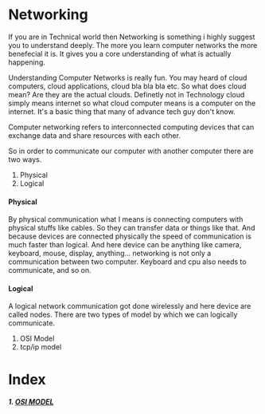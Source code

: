 # Networking

If you are in Technical world then Networking is something i highly suggest you to understand deeply. The more you learn computer networks the more benefecial it is. It gives you a core understanding of what is actually happening.

Understanding Computer Networks is really fun. You may heard of cloud computers, cloud applications, cloud bla bla bla etc. So what does cloud mean? Are they are the actual clouds. Definetly not in Technology cloud simply means internet so what cloud computer means is a computer on the internet. It's a basic thing that many of advance tech guy don't know.

Computer networking refers to interconnected computing devices that can exchange data and share resources with each other.

So in order to communicate our computer with another computer there are two ways.

1. Physical 
2. Logical

#### Physical 
By physical communication what I means is connecting computers with physical stuffs like cables. So they can transfer data or things like that. And because devices are connected physically the speed of communication is much faster than logical. And here device can be anything like camera, keyboard, mouse, display, anything... networking is not only a communication between two computer. Keyboard and cpu also needs to communicate, and so on.

#### Logical 
A logical network communication got done wirelessly and here device are called nodes. There are two types of model by which we can logically communicate. 
1. OSI Model
2. tcp/ip model

# Index
##### 1. [OSI MODEL](./components/osi_model.md)
